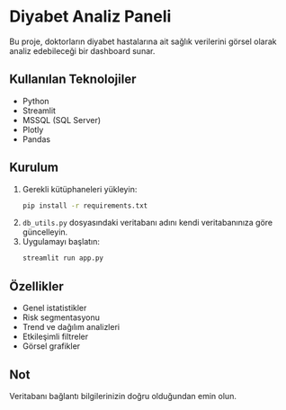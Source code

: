 # Diyabet Analiz Paneli

Bu proje, doktorların diyabet hastalarına ait sağlık verilerini görsel olarak analiz edebileceği bir dashboard sunar.

## Kullanılan Teknolojiler
- Python
- Streamlit
- MSSQL (SQL Server)
- Plotly
- Pandas

## Kurulum
1. Gerekli kütüphaneleri yükleyin:
   ```bash
   pip install -r requirements.txt
   ```
2. `db_utils.py` dosyasındaki veritabanı adını kendi veritabanınıza göre güncelleyin.
3. Uygulamayı başlatın:
   ```bash
   streamlit run app.py
   ```

## Özellikler
- Genel istatistikler
- Risk segmentasyonu
- Trend ve dağılım analizleri
- Etkileşimli filtreler
- Görsel grafikler

## Not
Veritabanı bağlantı bilgilerinizin doğru olduğundan emin olun. 